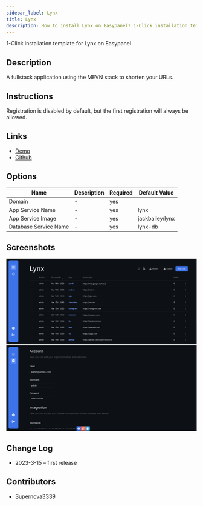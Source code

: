 ```yaml
---
sidebar_label: Lynx
title: Lynx
description: How to install Lynx on Easypanel? 1-Click installation template for Lynx on Easypanel
---
```


<!-- generated -->

1-Click installation template for Lynx on Easypanel

## Description

A fullstack application using the MEVN stack to shorten your URLs.

## Instructions

Registration is disabled by default, but the first registration will always be allowed.

## Links

- [Demo](https://demo.jck.cx/)
- [Github](https://github.com/JackBailey/Lynx/)

## Options

Name | Description | Required | Default Value
-|-|-|-
Domain | - | yes | 
App Service Name | - | yes | lynx
App Service Image | - | yes | jackbailey/lynx
Database Service Name | - | yes | lynx-db

## Screenshots

![Lynx Screenshot](./assets/screenshot1.png)
![Lynx Screenshot](./assets/screenshot2.png)

## Change Log

- 2023-3-15 – first release

## Contributors

- [Supernova3339](https://github.com/supernova3339)
